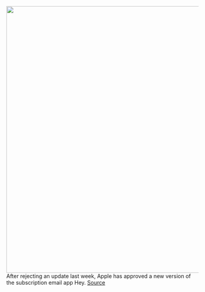 <img src='https://cdn.vox-cdn.com/thumbor/CmepROuamf-M8jLhpg-h3kQuA84=/0x0:3000x2029/1200x800/filters:focal(1307x1307:1787x1787)/cdn.vox-cdn.com/uploads/chorus_image/image/66965236/692666038.jpg.0.jpg' width='700px' /><br/>
After rejecting an update last week, Apple has approved a new version of the subscription email app Hey.
<a href='https://www.theverge.com/2020/6/22/21298552/apple-hey-email-app-approval-rules-basecamp-launch'> Source <a/>